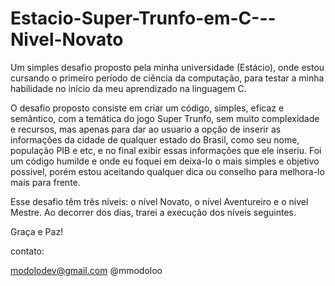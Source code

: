 # Estacio-Super-Trunfo-em-C---Nivel-Novato

Um simples desafio proposto pela minha universidade (Estácio), onde estou cursando o primeiro período
de ciência da computação, para testar a minha habilidade no início da meu aprendizado na linguagem C.

O desafio proposto consiste em criar um código, simples, eficaz e semântico, com a temática do jogo
Super Trunfo, sem muito complexidade e recursos, mas apenas para dar ao usuario a opçâo de inserir as 
informaçôes da cidade de qualquer estado do Brasil, como seu nome, população PIB e etc, e no final 
exibir essas informações que ele inseriu. Foi um código humilde e onde eu foquei em deixa-lo o mais simples e objetivo possivel, porém estou aceitando qualquer dica ou conselho para melhora-lo mais para frente.

Esse desafio têm três níveis: o nível Novato, o nível Aventureiro e o nível Mestre. Ao decorrer dos dias, trarei a execução dos níveis seguintes.

Graça e Paz!

contato:

modolodev@gmail.com
@mmodoloo
